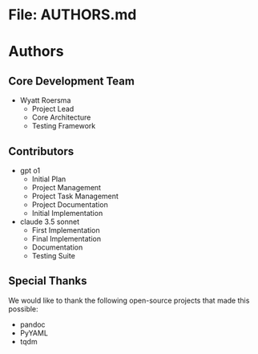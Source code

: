 # File: AUTHORS.md

# Authors

## Core Development Team
- Wyatt Roersma
  - Project Lead
  - Core Architecture
  - Testing Framework

## Contributors
- gpt o1
  - Initial Plan
  - Project Management
  - Project Task Management
  - Project Documentation
  - Initial Implementation
- claude 3.5 sonnet
  - First Implementation
  - Final Implementation
  - Documentation
  - Testing Suite

## Special Thanks
We would like to thank the following open-source projects that made this possible:
- pandoc
- PyYAML
- tqdm